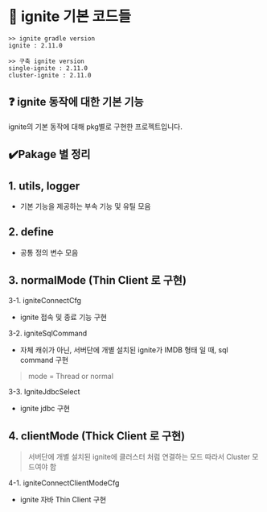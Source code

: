# 📃 ignite 기본 코드들
```
>> ignite gradle version
ignite : 2.11.0

>> 구축 ignite version
single-ignite : 2.11.0
cluster-ignite : 2.11.0
```

## ❓ ignite 동작에 대한 기본 기능
ignite의 기본 동작에 대해 pkg별로 구현한 프로젝트입니다.

## ✔️Pakage 별 정리

## 1. utils, logger
- 기본 기능을 제공하는 부속 기능 및 유틸 모음

## 2. define
- 공통 정의 변수 모음

## 3. normalMode (Thin Client 로 구현)

3-1. igniteConnectCfg
- ignite 접속 및 종료 기능 구현

3-2. igniteSqlCommand
- 자체 캐쉬가 아닌, 서버단에 개별 설치된 ignite가 IMDB 형태 일 때, sql command 구현
> mode = Thread or normal

3-3. IgniteJdbcSelect
- ignite jdbc 구현

## 4. clientMode (Thick Client 로 구현)
> 서버단에 개별 설치된 ignite에 클러스터 처럼 연결하는 모드 따라서 Cluster 모드여야 함

4-1. igniteConnectClientModeCfg
- ignite 자바 Thin Client 구현